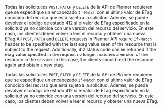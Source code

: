 <span data-ttu-id="fd694-p121">Todas las solicitudes `POST`, `PATCH` y `DELETE` de la API de Planner requieren que se especifique un encabezado `If-Match` con el último valor de ETag conocido del recurso que está sujeto a la solicitud. Además, se puede devolver el código de estado 412 si el valor de ETag especificado en la solicitud ya no coincide con una versión del recurso del servicio. En este caso, los clientes deben volver a leer el recurso y obtener una nueva ETag.</span><span class="sxs-lookup"><span data-stu-id="fd694-p121">All `POST`, `PATCH` and `DELETE` requests in Planner API require `If-Match` header to be specified with the last etag value seen of the resource that is subject to the request. Additionally, 412 status code can be returned if the etag value specified in the request no longer matches a version of the resource in the service. In this case, the clients should read the resource again and obtain a new etag.</span></span> 

Todas las solicitudes `POST`, `PATCH` y `DELETE` de la API de Planner requieren que se especifique un encabezado `If-Match` con el último valor de ETag conocido del recurso que está sujeto a la solicitud. Además, se puede devolver el código de estado 412 si el valor de ETag especificado en la solicitud ya no coincide con una versión del recurso del servicio. En este caso, los clientes deben volver a leer el recurso y obtener una nueva ETag.

